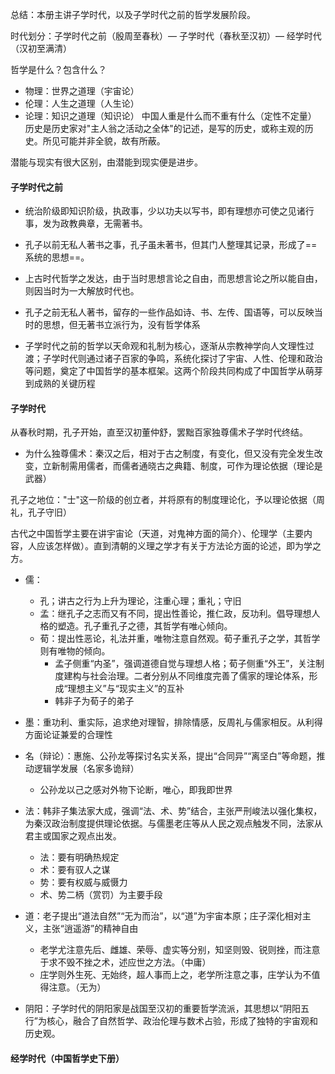 总结：本册主讲子学时代，以及子学时代之前的哲学发展阶段。

时代划分：子学时代之前（殷周至春秋）— 子学时代（春秋至汉初）— 经学时代（汉初至满清）

哲学是什么？包含什么？
- 物理：世界之道理（宇宙论）
- 伦理：人生之道理（人生论）
- 论理：知识之道理（知识论）
中国人重是什么而不重有什么（定性不定量）
历史是历史家对"主人翁之活动之全体"的记述，是写的历史，或称主观的历史。所见可能并非全貌，故有所蔽。

潜能与现实有很大区别，由潜能到现实便是进步。

#### 子学时代之前
- 统治阶级即知识阶级，执政事，少以功夫以写书，即有理想亦可使之见诸行事，发为政教典章，无需著书。
- 孔子以前无私人著书之事，孔子虽未著书，但其门人整理其记录，形成了==系统的思想==。
- 上古时代哲学之发达，由于当时思想言论之自由，而思想言论之所以能自由，则因当时为一大解放时代也。
- 孔子之前无私人著书，留存的一些作品如诗、书、左传、国语等，可以反映当时的思想，但无著书立派行为，没有哲学体系

- 子学时代之前的哲学以天命观和礼制为核心，逐渐从宗教神学向人文理性过渡；子学时代则通过诸子百家的争鸣，系统化探讨了宇宙、人性、伦理和政治等问题，奠定了中国哲学的基本框架。这两个阶段共同构成了中国哲学从萌芽到成熟的关键历程

#### 子学时代
从春秋时期，孔子开始，直至汉初董仲舒，罢黜百家独尊儒术子学时代终结。
- 为什么独尊儒术：秦汉之后，相对于古之制度，有变化，但又没有完全发生改变，立新制需用儒者，而儒者通晓古之典籍、制度，可作为理论依据（理论是武器）

孔子之地位："士"这一阶级的创立者，并将原有的制度理论化，予以理论依据（周礼，孔子守旧）

古代之中国哲学主要在讲宇宙论（天道，对鬼神方面的简介）、伦理学（主要内容，人应该怎样做）。直到清朝的义理之学才有关于方法论方面的论述，即为学之方。

- 儒：
	- 孔；讲古之行为上升为理论，注重心理；重礼；守旧
	- 孟：继孔子之志而又有不同，提出性善论，推仁政，反功利。倡导理想人格的塑造。孔子重孔子之德，其哲学有唯心倾向。
	- 荀：提出性恶论，礼法并重，唯物注意自然观。荀子重孔子之学，其哲学则有唯物的倾向。
		- 孟子侧重“内圣”，强调道德自觉与理想人格；荀子侧重“外王”，关注制度建构与社会治理。二者分别从不同维度完善了儒家的理论体系，形成“理想主义”与“现实主义”的互补
		- 韩非子为荀子的弟子

- 墨：重功利、重实际，追求绝对理智，排除情感，反周礼与儒家相反。从利得方面论证兼爱的合理性

- 名（辩论）：惠施、公孙龙等探讨名实关系，提出“合同异”“离坚白”等命题，推动逻辑学发展（名家多诡辩）
	- 公孙龙以己之感对外物下论断，唯心，即我即世界

- 法：韩非子集法家大成，强调“法、术、势”结合，主张严刑峻法以强化集权，为秦汉政治制度提供理论依据。与儒墨老庄等从人民之观点触发不同，法家从君主或国家之观点出发。
	- 法：要有明确热规定
	- 术：要有驭人之谋
	- 势：要有权威与威慑力
	- 术、势二柄（赏罚）为主要手段

- 道：老子提出“道法自然”“无为而治”，以“道”为宇宙本原；庄子深化相对主义，主张“逍遥游”的精神自由
	- 老学尤注意先后、雌雄、荣辱、虚实等分别，知坚则毁、锐则挫，而注意于求不毁不挫之术，述应世之方法。（中庸）
	- 庄学则外生死、无始终，超人事而上之，老学所注意之事，庄学认为不值得注意。（无为）

- 阴阳：子学时代的阴阳家是战国至汉初的重要哲学流派，其思想以“阴阳五行”为核心，融合了自然哲学、政治伦理与数术占验，形成了独特的宇宙观和历史观。
#### 经学时代（中国哲学史下册）


